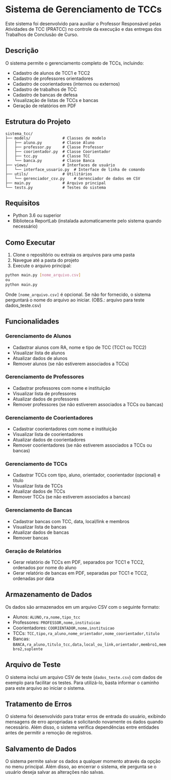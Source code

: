 # Sistema de Gerenciamento de TCCs

Este sistema foi desenvolvido para auxiliar o Professor Responsável pelas Atividades de TCC (PRATCC) no controle da execução e das entregas dos Trabalhos de Conclusão de Curso.

## Descrição

O sistema permite o gerenciamento completo de TCCs, incluindo:

- Cadastro de alunos de TCC1 e TCC2
- Cadastro de professores orientadores
- Cadastro de coorientadores (internos ou externos)
- Cadastro de trabalhos de TCC
- Cadastro de bancas de defesa
- Visualização de listas de TCCs e bancas
- Geração de relatórios em PDF

## Estrutura do Projeto

```
sistema_tcc/
├── models/              # Classes de modelo
│   ├── aluno.py         # Classe Aluno
│   ├── professor.py     # Classe Professor
│   ├── coorientador.py  # Classe Coorientador
│   ├── tcc.py           # Classe TCC
│   └── banca.py         # Classe Banca
├── views/               # Interfaces de usuário
│   └── interface_usuario.py  # Interface de linha de comando
├── utils/               # Utilitários
│   └── gerenciador_csv.py    # Gerenciador de dados em CSV
├── main.py              # Arquivo principal
└── tests.py             # Testes do sistema
```

## Requisitos

- Python 3.6 ou superior
- Biblioteca ReportLab (instalada automaticamente pelo sistema quando necessário)

## Como Executar

1. Clone o repositório ou extraia os arquivos para uma pasta
2. Navegue até a pasta do projeto
3. Execute o arquivo principal:

```bash
python main.py [nome_arquivo.csv]
ou
python main.py
```

Onde `[nome_arquivo.csv]` é opcional. Se não for fornecido, o sistema perguntará o nome do arquivo ao iniciar. (OBS.: arquivo para teste dados_teste.csv)

## Funcionalidades

### Gerenciamento de Alunos

- Cadastrar alunos com RA, nome e tipo de TCC (TCC1 ou TCC2)
- Visualizar lista de alunos
- Atualizar dados de alunos
- Remover alunos (se não estiverem associados a TCCs)

### Gerenciamento de Professores

- Cadastrar professores com nome e instituição
- Visualizar lista de professores
- Atualizar dados de professores
- Remover professores (se não estiverem associados a TCCs ou bancas)

### Gerenciamento de Coorientadores

- Cadastrar coorientadores com nome e instituição
- Visualizar lista de coorientadores
- Atualizar dados de coorientadores
- Remover coorientadores (se não estiverem associados a TCCs ou bancas)

### Gerenciamento de TCCs

- Cadastrar TCCs com tipo, aluno, orientador, coorientador (opcional) e título
- Visualizar lista de TCCs
- Atualizar dados de TCCs
- Remover TCCs (se não estiverem associados a bancas)

### Gerenciamento de Bancas

- Cadastrar bancas com TCC, data, local/link e membros
- Visualizar lista de bancas
- Atualizar dados de bancas
- Remover bancas

### Geração de Relatórios

- Gerar relatório de TCCs em PDF, separados por TCC1 e TCC2, ordenados por nome do aluno
- Gerar relatório de bancas em PDF, separadas por TCC1 e TCC2, ordenadas por data

## Armazenamento de Dados

Os dados são armazenados em um arquivo CSV com o seguinte formato:

- Alunos: `ALUNO,ra,nome,tipo_tcc`
- Professores: `PROFESSOR,nome,instituicao`
- Coorientadores: `COORIENTADOR,nome,instituicao`
- TCCs: `TCC,tipo,ra_aluno,nome_orientador,nome_coorientador,titulo`
- Bancas: `BANCA,ra_aluno,titulo_tcc,data,local_ou_link,orientador,membro1,membro2,suplente`

## Arquivo de Teste

O sistema inclui um arquivo CSV de teste (`dados_teste.csv`) com dados de exemplo para facilitar os testes. Para utilizá-lo, basta informar o caminho para este arquivo ao iniciar o sistema.

## Tratamento de Erros

O sistema foi desenvolvido para tratar erros de entrada do usuário, exibindo mensagens de erro apropriadas e solicitando novamente os dados quando necessário. Além disso, o sistema verifica dependências entre entidades antes de permitir a remoção de registros.

## Salvamento de Dados

O sistema permite salvar os dados a qualquer momento através da opção no menu principal. Além disso, ao encerrar o sistema, ele pergunta se o usuário deseja salvar as alterações não salvas.

